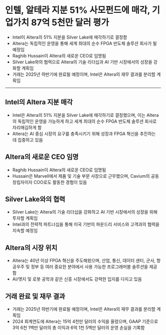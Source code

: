 # 인텔, 알테라 지분 51% 사모펀드에 매각, 기업가치 87억 5천만 달러 평가


* Intel이 Altera의 51% 지분을 Silver Lake에 매각하기로 결정함
* Altera는 독립적인 운영을 통해 세계 최대의 순수 FPGA 반도체 솔루션 회사가 될 예정임
* Raghib Hussain이 Altera의 새로운 CEO로 임명됨
* Silver Lake와의 협력으로 Altera의 기술 리더십과 AI 기반 시장에서의 성장을 강화할 계획임
* 거래는 2025년 하반기에 완료될 예정이며, Intel은 Altera의 재무 결과를 분리할 계획임

---

Intel의 Altera 지분 매각
-------------------

* Intel은 Altera의 51% 지분을 Silver Lake에 매각하기로 결정했으며, 이는 Altera의 독립적인 운영을 가능하게 하고 세계 최대의 순수 FPGA 반도체 솔루션 회사로 자리매김하게 함
* Altera는 AI 중심 시장의 요구를 충족시키기 위해 성장과 FPGA 혁신을 추진하는 데 집중하고 있음

Altera의 새로운 CEO 임명
------------------

* Raghib Hussain이 Altera의 새로운 CEO로 임명됨
* Hussain은 Marvell에서 제품 및 기술 부문 사장으로 근무했으며, Cavium의 공동 창립자이자 COO로도 활동한 경험이 있음

Silver Lake와의 협력
----------------

* Silver Lake는 Altera의 기술 리더십을 강화하고 AI 기반 시장에서의 성장을 위해 투자할 계획임
* Intel과의 전략적 파트너십을 통해 미국 기반의 파운드리 서비스와 고객과의 협력을 지속할 예정임

Altera의 시장 위치
-------------

* Altera는 40년 이상 FPGA 혁신을 주도해왔으며, 산업, 통신, 데이터 센터, 군사, 항공우주 및 정부 등 여러 중요한 분야에서 사용 가능한 프로그래머블 솔루션을 제공함
* AI/엣지 및 로봇 공학과 같은 신흥 시장에서도 강력한 입지를 다지고 있음

거래 완료 및 재무 결과
-------------

* 거래는 2025년 하반기에 완료될 예정이며, Intel은 Altera의 재무 결과를 분리할 계획임
* 2024 회계연도에 Altera는 15억 4천만 달러의 수익을 올렸으며, GAAP 기준으로 3억 6천 1백만 달러의 총 이익과 6억 1천 5백만 달러의 운영 손실을 기록함
